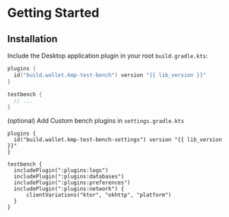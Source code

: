 # Getting Started

## Installation

Include the Desktop application plugin in your root `build.gradle.kts`:

```kotlin
plugins {
  id("build.wallet.kmp-test-bench") version "{{ lib_version }}"
}

testbench {
  // ...
}
```

(optional) Add Custom bench plugins in `settings.gradle.kts`

```
plugins {
  id("build.wallet.kmp-test-bench-settings") version "{{ lib_version }}"
}

testbench {
  includePlugin(":plugins:logs")
  includePlugin(":plugins:databases")
  includePlugin(":plugins:preferences")
  includePlugin(":plugins:network") {
      clientVariations("ktor", "okhttp", "platform")
  }
}
```
